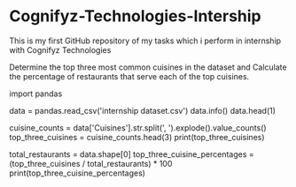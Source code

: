 # Cognifyz-Technologies-Intership
This is my first GitHub repository of my tasks which i perform in internship with Cognifyz Technologies 

Determine the top three most common cuisines in the dataset and Calculate the percentage of 
restaurants that serve each of the top cuisines.

import pandas

data = pandas.read_csv('internship dataset.csv')
data.info()
data.head(1)

cuisine_counts = data['Cuisines'].str.split(', ').explode().value_counts()
top_three_cuisines = cuisine_counts.head(3)
print(top_three_cuisines)

total_restaurants = data.shape[0]
top_three_cuisine_percentages = (top_three_cuisines / total_restaurants) * 100
print(top_three_cuisine_percentages)
